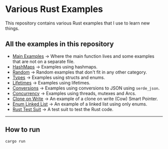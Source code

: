 # Various Rust Examples

This repository contains various Rust examples that I use to learn new things.

## All the examples in this repository

- [Main Examples](./src/main.rs) -> Where the main function lives and some examples that are not on a separate file.
- [HashMaps](./src/hashmaps.rs) -> Examples using hashmaps.
- [Random](./src/random.rs) -> Random examples that don't fit in any other category.
- [Types](./src/types.rs) -> Examples using structs and enums.
- [Lifetimes](./src/lifetimes.rs) -> Examples using lifetimes.
- [Conversions](./src/conversions.rs) -> Examples using conversions to JSON using `serde_json`.
- [Concurrency](./src/concurrency.rs) -> Examples using threads, mutexes and Arcs.
- [Clone on Write](./src/utils/cloneonwrite.rs) -> An example of a clone on write (Cow) Smart Pointer.
- [Enum Linked List](./src/data_types/linked_list_enum.rs) -> An example of a linked list using only enums.
- [Rust Test Suit](./src/utils/testrust.rs) -> A test suit to test the Rust code.


---

## How to run

```bash
cargo run
```
